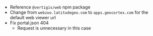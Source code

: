 -   Reference `@vertigis/web` npm package
-   Change from `webzoo.latitudegeo.com` to `apps.geocortex.com` for the default web viewer url
-   Fix portal.json 404
    -   Request is unnecessary in this case

